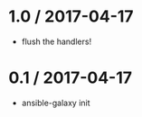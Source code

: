
1.0 / 2017-04-17
================

  * flush the handlers!

0.1 / 2017-04-17
================

  * ansible-galaxy init
